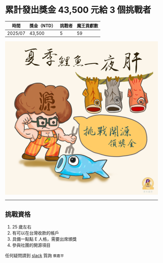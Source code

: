 # 累計發出獎金 43,500 元給 3 個挑戰者

| 時間      | 獎金（NTD） | 挑戰者 | 魔王貢獻數 |
| --------- | ----------- | ------ | ---------- |
| 2025/07   | 43,500      | 5      | 59         |

![logo](./logo.png)

---
## 挑戰資格

1. 25 歲左右 
2. 有可以在台灣收款的帳戶 
3. 具備一點點 E 人格，需要出席頒獎
4. 參與社團的開源項目

任何疑問請到 [slack](https://opensource4you.tw/slack/join) 質詢 `蔡嘉平`
